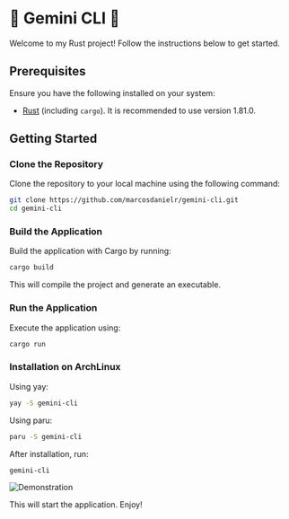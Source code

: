 # 🤖 Gemini CLI 🦀

Welcome to my Rust project! Follow the instructions below to get started.

## Prerequisites

Ensure you have the following installed on your system:

- [Rust](https://www.rust-lang.org/tools/install) (including `cargo`). It is recommended to use version 1.81.0.

## Getting Started

### Clone the Repository

Clone the repository to your local machine using the following command:

```bash
git clone https://github.com/marcosdanielr/gemini-cli.git
cd gemini-cli
```

### Build the Application

Build the application with Cargo by running:

```bash
cargo build
```

This will compile the project and generate an executable.

### Run the Application

Execute the application using:

```bash
cargo run
```

### Installation on ArchLinux

Using yay:
```bash
yay -S gemini-cli
```

Using paru:
```bash
paru -S gemini-cli
```

After installation, run:
```bash
gemini-cli
```


![Demonstration](https://i.imgur.com/mbVSo4S.png)

This will start the application. Enjoy!  
